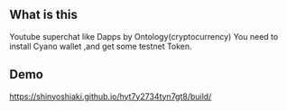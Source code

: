 ## What is this
Youtube superchat like Dapps by Ontology(cryptocurrency)
You need to install Cyano wallet ,and get some testnet Token.

## Demo
https://shinyoshiaki.github.io/hyt7y2734tyn7gt8/build/
